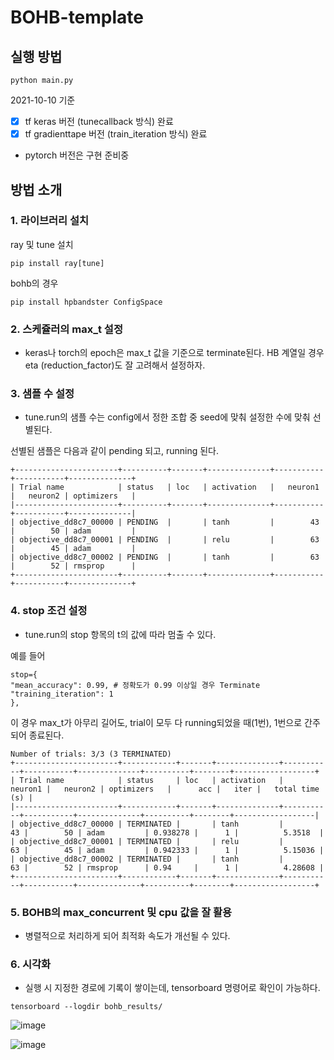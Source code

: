 # BOHB-template

## 실행 방법

```python main.py```

2021-10-10 기준

* [x] tf keras 버전 (tunecallback 방식) 완료
* [x] tf gradienttape 버전 (train_iteration 방식) 완료
* pytorch 버전은 구현 준비중


## 방법 소개

### 1. 라이브러리 설치

ray 및 tune 설치

```pip install ray[tune]```

bohb의 경우

```pip install hpbandster ConfigSpace```


### 2. 스케쥴러의 max_t 설정

* keras나 torch의 epoch은 max_t 값을 기준으로 terminate된다. HB 계열일 경우 eta (reduction_factor)도 잘 고려해서 설정하자.

### 3. 샘플 수 설정

* tune.run의 샘플 수는 config에서 정한 조합 중 seed에 맞춰 설정한 수에 맞춰 선별된다.

선별된 샘플은 다음과 같이 pending 되고, running 된다.

```
+-----------------------+----------+-------+--------------+-----------+-----------+--------------+
| Trial name            | status   | loc   | activation   |   neuron1 |   neuron2 | optimizers   |
|-----------------------+----------+-------+--------------+-----------+-----------+--------------|
| objective_dd8c7_00000 | PENDING  |       | tanh         |        43 |        50 | adam         |
| objective_dd8c7_00001 | PENDING  |       | relu         |        63 |        45 | adam         |
| objective_dd8c7_00002 | PENDING  |       | tanh         |        63 |        52 | rmsprop      |
+-----------------------+----------+-------+--------------+-----------+-----------+--------------+
```


### 4. stop 조건 설정

* tune.run의 stop 항목의 t의 값에 따라 멈출 수 있다.

예를 들어

```
stop={
"mean_accuracy": 0.99, # 정확도가 0.99 이상일 경우 Terminate
"training_iteration": 1
},
```
이 경우 max_t가 아무리 길어도, trial이 모두 다 running되었을 때(1번), 1번으로 간주되어 종료된다.

```
Number of trials: 3/3 (3 TERMINATED)
+-----------------------+------------+-------+--------------+-----------+-----------+--------------+----------+--------+------------------+
| Trial name            | status     | loc   | activation   |   neuron1 |   neuron2 | optimizers   |      acc |   iter |   total time (s) |
|-----------------------+------------+-------+--------------+-----------+-----------+--------------+----------+--------+------------------|
| objective_dd8c7_00000 | TERMINATED |       | tanh         |        43 |        50 | adam         | 0.938278 |      1 |          5.3518  |
| objective_dd8c7_00001 | TERMINATED |       | relu         |        63 |        45 | adam         | 0.942333 |      1 |          5.15036 |
| objective_dd8c7_00002 | TERMINATED |       | tanh         |        63 |        52 | rmsprop      | 0.94     |      1 |          4.28608 |
+-----------------------+------------+-------+--------------+-----------+-----------+--------------+----------+--------+------------------+
```


### 5. BOHB의 max_concurrent 및 cpu 값을 잘 활용

* 병렬적으로 처리하게 되어 최적화 속도가 개선될 수 있다.

### 6. 시각화

* 실행 시 지정한 경로에 기록이 쌓이는데, tensorboard 명령어로 확인이 가능하다.

```
tensorboard --logdir bohb_results/
```
![image](https://user-images.githubusercontent.com/38157496/136788989-352e7580-d84a-48ee-97bf-68c3e81de296.png)

![image](https://user-images.githubusercontent.com/38157496/136788728-420ef170-9b7d-4ffe-8516-8d990957cd1c.png)